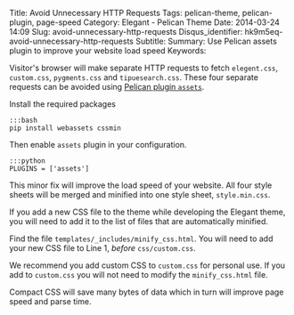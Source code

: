 Title: Avoid Unnecessary HTTP Requests
Tags: pelican-theme, pelican-plugin, page-speed
Category: Elegant - Pelican Theme
Date: 2014-03-24 14:09
Slug: avoid-unnecessary-http-requests
Disqus_identifier: hk9m5eq-avoid-unnecessary-http-requests
Subtitle:
Summary: Use Pelican assets plugin to improve your website load speed
Keywords:

Visitor's browser will make separate HTTP requests to fetch `elegent.css`,
`custom.css`, `pygments.css` and `tipuesearch.css`. These four separate
requests can be avoided using [Pelican plugin
`assets`](https://github.com/getpelican/pelican-plugins/tree/master/assets).

Install the required packages

    :::bash
    pip install webassets cssmin

Then enable `assets` plugin in your configuration.

    :::python
    PLUGINS = ['assets']

This minor fix will improve the load speed of your website. All four style
sheets will be merged and minified into one style sheet, `style.min.css`.

If you add a new CSS file to the theme while developing the Elegant theme, you
will need to add it to the list of files that are automatically minified.

Find the file `templates/_includes/minify_css.html`. You will need to add your
new CSS file to Line 1, *before* `css/custom.css`.

We recommend you add custom CSS to `custom.css` for personal use. If you add to
`custom.css` you will not need to modify the `minify_css.html` file.

Compact CSS will save many bytes of data which in turn will improve page speed
and parse time.
